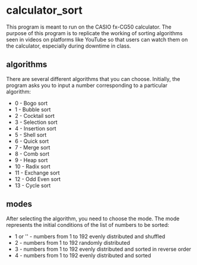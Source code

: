 # calculator_sort

This program is meant to run on the CASIO fx-CG50 calculator. The purpose of this program is to replicate the working of sorting algorithms seen in videos on platforms like YouTube so that users can watch them on the calculator, especially during downtime in class.

## algorithms

There are several different algorithms that you can choose. Initially, the program asks you to input a number corresponding to a particular algorithm:

- 0 - Bogo sort
- 1 - Bubble sort
- 2 - Cocktail sort
- 3 - Selection sort
- 4 - Insertion sort
- 5 - Shell sort
- 6 - Quick sort
- 7 - Merge sort
- 8 - Comb sort
- 9 - Heap sort
- 10 - Radix sort
- 11 - Exchange sort
- 12 - Odd Even sort
- 13 - Cycle sort

## modes

After selecting the algorithm, you need to choose the mode. The mode represents the initial conditions of the list of numbers to be sorted:

- 1 or '' - numbers from 1 to 192 evenly distributed and shuffled
- 2 - numbers from 1 to 192 randomly distributed
- 3 - numbers from 1 to 192 evenly distributed and sorted in reverse order
- 4 - numbers from 1 to 192 evenly distributed and sorted